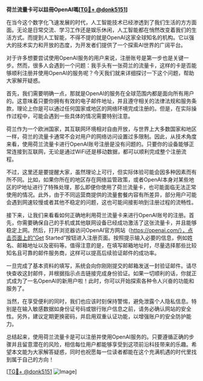 **荷兰流量卡可以註冊OpenAI嗎[[TG💪+ @donk5151](https://t.me/s/donk5151)]**

在当今这个数字化飞速发展的时代，人工智能技术已经渗透到了我们生活的方方面面。无论是日常交流、学习工作还是娱乐休闲，人工智能都在悄然改变着我们的生活方式。而提到人工智能，不得不提的就是OpenAI这家全球知名的机构。它以强大的技术实力和开放的态度，为开发者们提供了一个探索AI世界的广阔平台。

对于许多想要尝试使用OpenAI服务的用户来说，注册账号是第一步也是关键一步。然而，很多人会遇到一个问题：我手头有一张荷兰的流量卡，这样的卡是否能够顺利注册并使用OpenAI的服务呢？今天我们就来详细探讨一下这个问题，帮助大家解开疑惑。

首先，我们需要明确一点，那就是OpenAI的服务在全球范围内都是面向所有用户的。这意味着只要你拥有有效的电子邮件地址，并且遵守相关的法律法规和服务条款，理论上你是可以通过任何国家或地区的网络环境完成注册的。但是，在实际操作过程中，可能会遇到一些具体的情况需要特别注意。

荷兰作为一个欧洲国家，其互联网环境相对自由开放，与世界上大多数国家和地区一样，荷兰的流量卡通常不会对用户的网络访问设置过多限制。因此，从技术角度来看，使用荷兰流量卡进行OpenAI账号注册是没有问题的。只要你的设备能够正常连接到互联网，无论是通过WiFi还是移动数据，都可以顺利完成整个注册流程。

不过，这里还是要提醒大家，虽然理论上可行，但实际体验可能会因多种因素而有所不同。比如，如果你所在的地区存在网络监管政策，或者OpenAI本身对某些地区的IP地址进行了特殊处理，那么即便你使用了荷兰流量卡，也可能面临无法正常使用的情况。此外，由于不同运营商提供的流量套餐内容有所差异，部分用户可能会遇到网速较慢或者其他不稳定的问题，这也可能间接影响到注册过程的流畅性。

接下来，让我们来看看如何正确地利用荷兰流量卡来进行OpenAI账号的注册。首先，你需要确保自己的手机或其他联网设备已经成功激活了这张流量卡，并且能够稳定上网。然后，打开浏览器访问OpenAI官方网站（https://openai.com/），点击页面上的“Get Started”按钮进入注册页面。按照提示输入必要的信息，例如姓名、邮箱地址以及密码等。值得注意的是，在填写邮箱地址时，尽量选择那些比较知名且可靠的邮件服务商，这样可以提高后续验证邮件的成功率。

一旦完成了基本资料的填写，系统会向你刚刚提交的邮箱发送一封验证邮件。请尽快查收这封邮件，并根据指示点击链接完成身份验证。如果一切顺利的话，你就正式成为了一名OpenAI的新用户啦！此时，你可以开始探索各种令人兴奋的功能和服务了。

当然，在享受便利的同时，我们也应该时刻保持警惕，避免泄露个人隐私信息。特别是在输入敏感数据如身份证号码或银行账户信息之前，请务必确认网站的安全性。另外，建议定期更换密码，并启用双重认证功能，以增强账户的安全防护能力。

总结起来，使用荷兰流量卡是可以注册并使用OpenAI服务的。只要遵循正确的步骤并且留意潜在的风险，相信每位用户都能够享受到这项前沿科技带来的乐趣。希望本文能为大家解答疑惑，同时也祝愿每一位读者都能在这个充满机遇的时代里找到属于自己的方向！

[[TG💪+ @donk5151](https://t.me/s/donk5151) ![Image](https://i.postimg.cc/rwNCRYN7/Snipaste-2025-04-30-17-27-05.png)]